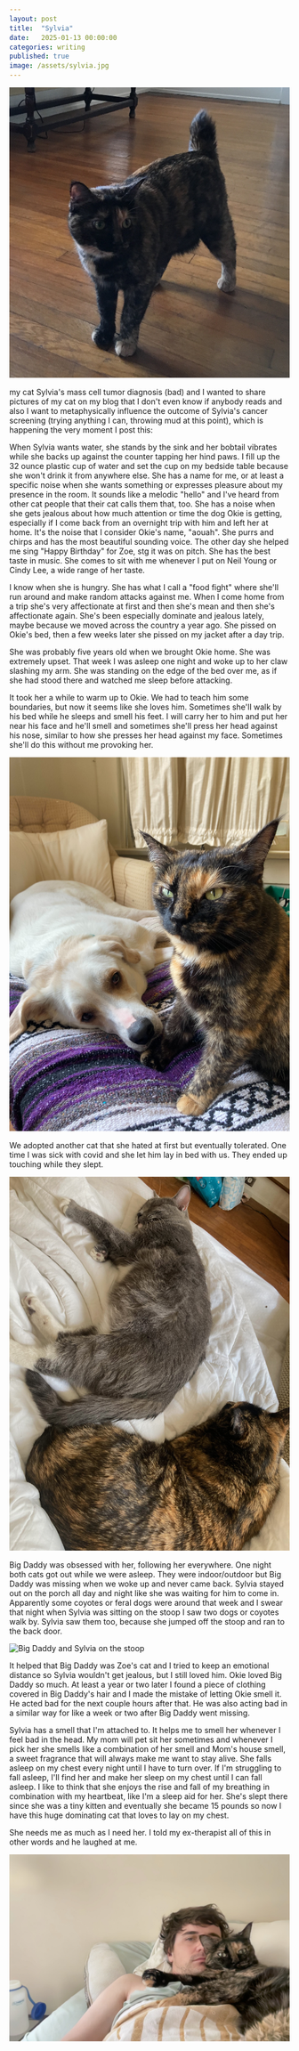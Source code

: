 ```yaml
---
layout: post
title:  "Sylvia"
date:   2025-01-13 00:00:00
categories: writing
published: true
image: /assets/sylvia.jpg
---
```


![Sylvia](/assets/sylvia.jpg)

my cat Sylvia's mass cell tumor diagnosis (bad) and I wanted to share pictures of my cat on my blog that I don't even know if anybody reads and also I want to metaphysically influence the outcome of Sylvia's cancer screening (trying anything I can, throwing mud at this point), which is happening the very moment I post this:

When Sylvia wants water, she stands by the sink and her bobtail vibrates while she backs up against the counter tapping her hind paws. I fill up the 32 ounce plastic cup of water and set the cup on my bedside table because she won't drink it from anywhere else. She has a name for me, or at least a specific noise when she wants something or expresses pleasure about my presence in the room. It sounds like a melodic "hello" and I've heard from other cat people that their cat calls them that, too. She has a noise when she gets jealous about how much attention or time the dog Okie is getting, especially if I come back from an overnight trip with him and left her at home. It's the noise that I consider Okie's name, "aouah". She purrs and chirps and has the most beautiful sounding voice. The other day she helped me sing "Happy Birthday" for Zoe, stg it was on pitch. She has the best taste in music. She comes to sit with me whenever I put on Neil Young or Cindy Lee, a wide range of her taste.

I know when she is hungry. She has what I call a "food fight" where she'll run around and make random attacks against me. When I come home from a trip she's very affectionate at first and then she's mean and then she's affectionate again. She's been especially dominate and jealous lately, maybe because we moved across the country a year ago. She pissed on Okie's bed, then a few weeks later she pissed on my jacket after a day trip.

She was probably five years old when we brought Okie home. She was extremely upset. That week I was asleep one night and woke up to her claw slashing my arm. She was standing on the edge of the bed over me, as if she had stood there and watched me sleep before attacking.

It took her a while to warm up to Okie. We had to teach him some boundaries, but now it seems like she loves him. Sometimes she'll walk by his bed while he sleeps and smell his feet. I will carry her to him and put her near his face and he'll smell and sometimes she'll press her head against his nose, similar to how she presses her head against my face. Sometimes she'll do this without me provoking her.

![Okie and Sylvia](/assets/okie-n-sylvia.jpg)

We adopted another cat that she hated at first but eventually tolerated. One time I was sick with covid and she let him lay in bed with us. They ended up touching while they slept.

![Big Daddy and Sylvia sleeping together](/assets/big-daddy-n-sylvia.jpg)

Big Daddy was obsessed with her, following her everywhere. One night both cats got out while we were asleep. They were indoor/outdoor but Big Daddy was missing when we woke up and never came back. Sylvia stayed out on the porch all day and night like she was waiting for him to come in. Apparently some coyotes or feral dogs were around that week and I swear that night when Sylvia was sitting on the stoop I saw two dogs or coyotes walk by. Sylvia saw them too, because she jumped off the stoop and ran to the back door.

![Big Daddy and Sylvia on the stoop](/assets/big-daddy-n-sylvia-porch.jpg)

It helped that Big Daddy was Zoe's cat and I tried to keep an emotional distance so Sylvia wouldn't get jealous, but I still loved him. Okie loved Big Daddy so much. At least a year or two later I found a piece of clothing covered in Big Daddy's hair and I made the mistake of letting Okie smell it. He acted bad for the next couple hours after that. He was also acting bad in a similar way for like a week or two after Big Daddy went missing.

Sylvia has a smell that I'm attached to. It helps me to smell her whenever I feel bad in the head. My mom will pet sit her sometimes and whenever I pick her she smells like a combination of her smell and Mom's house smell, a sweet fragrance that will always make me want to stay alive. She falls asleep on my chest every night until I have to turn over. If I'm struggling to fall asleep, I'll find her and make her sleep on my chest until I can fall asleep. I like to think that she enjoys the rise and fall of my breathing in combination with my heartbeat, like I'm a sleep aid for her. She's slept there since she was a tiny kitten and eventually she became 15 pounds so now I have this huge dominating cat that loves to lay on my chest.

She needs me as much as I need her. I told my ex-therapist all of this in other words and he laughed at me.

![Sam and Sylvia](/assets/sam-n-sylvia.jpg)
